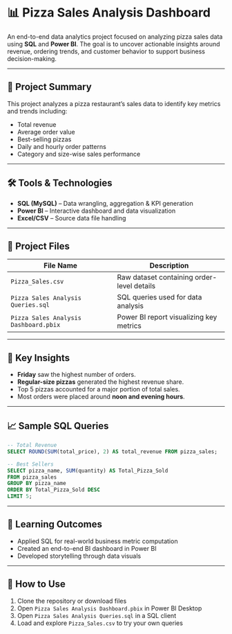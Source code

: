 
# 📊 Pizza Sales Analysis Dashboard

An end-to-end data analytics project focused on analyzing pizza sales data using **SQL** and **Power BI**. The goal is to uncover actionable insights around revenue, ordering trends, and customer behavior to support business decision-making.

---

## 🧾 Project Summary

This project analyzes a pizza restaurant’s sales data to identify key metrics and trends including:
- Total revenue
- Average order value
- Best-selling pizzas
- Daily and hourly order patterns
- Category and size-wise sales performance

---

## 🛠️ Tools & Technologies

- **SQL (MySQL)** – Data wrangling, aggregation & KPI generation
- **Power BI** – Interactive dashboard and data visualization
- **Excel/CSV** – Source data file handling

---

## 📁 Project Files

| File Name                          | Description                                      |
|-----------------------------------|--------------------------------------------------|
| `Pizza_Sales.csv`                 | Raw dataset containing order-level details       |
| `Pizza Sales Analysis Queries.sql`| SQL queries used for data analysis               |
| `Pizza Sales Analysis Dashboard.pbix` | Power BI report visualizing key metrics     |

---

## 📌 Key Insights

- **Friday** saw the highest number of orders.
- **Regular-size pizzas** generated the highest revenue share.
- Top 5 pizzas accounted for a major portion of total sales.
- Most orders were placed around **noon and evening hours**.

---

## 📈 Sample SQL Queries

```sql
-- Total Revenue
SELECT ROUND(SUM(total_price), 2) AS total_revenue FROM pizza_sales;

-- Best Sellers
SELECT pizza_name, SUM(quantity) AS Total_Pizza_Sold
FROM pizza_sales
GROUP BY pizza_name
ORDER BY Total_Pizza_Sold DESC
LIMIT 5;
```

---

## 🧠 Learning Outcomes

- Applied SQL for real-world business metric computation
- Created an end-to-end BI dashboard in Power BI
- Developed storytelling through data visuals

---

## 🚀 How to Use

1. Clone the repository or download files
2. Open `Pizza Sales Analysis Dashboard.pbix` in Power BI Desktop
3. Open `Pizza Sales Analysis Queries.sql` in a SQL client
4. Load and explore `Pizza_Sales.csv` to try your own queries
